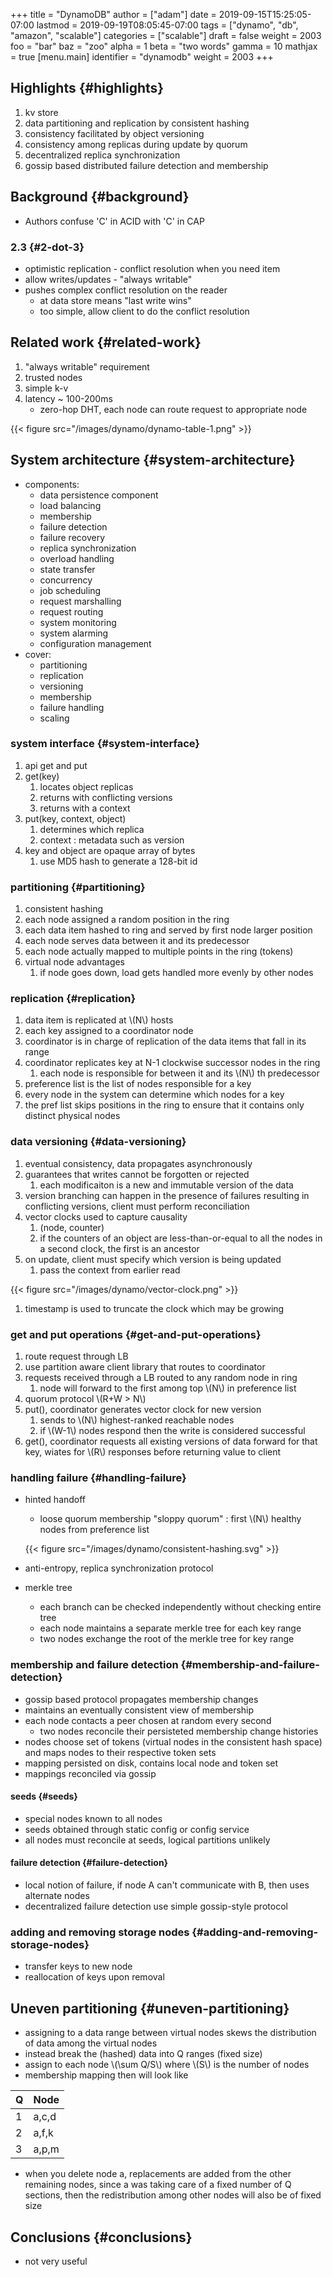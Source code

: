 +++
title = "DynamoDB"
author = ["adam"]
date = 2019-09-15T15:25:05-07:00
lastmod = 2019-09-19T08:05:45-07:00
tags = ["dynamo", "db", "amazon", "scalable"]
categories = ["scalable"]
draft = false
weight = 2003
foo = "bar"
baz = "zoo"
alpha = 1
beta = "two words"
gamma = 10
mathjax = true
[menu.main]
  identifier = "dynamodb"
  weight = 2003
+++

## Highlights {#highlights}

1.  kv store
2.  data partitioning and replication by consistent hashing
3.  consistency facilitated by object versioning
4.  consistency among replicas during update by quorum
5.  decentralized replica synchronization
6.  gossip based distributed failure detection and membership


## Background {#background}

-   Authors confuse 'C' in ACID with 'C' in CAP


### 2.3 {#2-dot-3}

-   optimistic replication - conflict resolution when you need item
-   allow writes/updates - "always writable"
-   pushes complex conflict resolution on the reader
    -   at data store means "last write wins"
    -   too simple, allow client to do the conflict resolution


## Related work {#related-work}

1.  "always writable" requirement
2.  trusted nodes
3.  simple k-v
4.  latency ~ 100-200ms
    -   zero-hop DHT, each node can route request to appropriate node

{{< figure src="/images/dynamo/dynamo-table-1.png" >}}


## System architecture {#system-architecture}

-   components:
    -   data persistence component
    -   load balancing
    -   membership
    -   failure detection
    -   failure recovery
    -   replica synchronization
    -   overload handling
    -   state transfer
    -   concurrency
    -   job scheduling
    -   request marshalling
    -   request routing
    -   system monitoring
    -   system alarming
    -   configuration management
-   cover:
    -   partitioning
    -   replication
    -   versioning
    -   membership
    -   failure handling
    -   scaling


### system interface {#system-interface}

1.  api get and put
2.  get(key)
    1.  locates object replicas
    2.  returns with conflicting versions
    3.  returns with a context
3.  put(key, context, object)
    1.  determines which replica
    2.  context : metadata such as version
4.  key and object are opaque array of bytes
    1.  use MD5 hash to generate a 128-bit id


### partitioning {#partitioning}

1.  consistent hashing
2.  each node assigned a random position in the ring
3.  each data item hashed to ring and served by first node larger position
4.  each node serves data between it and its predecessor
5.  each node actually mapped to multiple points in the ring (tokens)
6.  virtual node advantages
    1.  if node goes down, load gets handled more evenly by other nodes


### replication {#replication}

1.  data item is replicated at \\(N\\) hosts
2.  each key assigned to a coordinator node
3.  coordinator is in charge of replication of the data items that fall in its
    range
4.  coordinator replicates key at N-1 clockwise successor nodes in the ring
    1.  each node is responsible for between it and its \\(N\\) th predecessor
5.  preference list is the list of nodes responsible for a key
6.  every node in the system can determine which nodes for a key
7.  the pref list skips positions in the ring to ensure that it contains only
    distinct physical nodes


### data versioning {#data-versioning}

1.  eventual consistency, data propagates asynchronously
2.  guarantees that writes cannot be forgotten or rejected
    1.  each modificaiton is a new and immutable version of the data
3.  version branching can happen in the presence of failures
    resulting in conflicting versions, client must perform
    reconciliation
4.  vector clocks used to capture causality
    1.  (node, counter)
    2.  if the counters of an object are less-than-or-equal to all the
        nodes in a second clock, the first is an ancestor
5.  on update, client must specify which version is being updated
    1.  pass the context from earlier read

{{< figure src="/images/dynamo/vector-clock.png" >}}

1.  timestamp is used to truncate the clock which may be growing


### get and put operations {#get-and-put-operations}

1.  route request through LB
2.  use partition aware client library that routes to coordinator
3.  requests received through a LB routed to any random node in ring
    1.  node will forward to the first among top \\(N\\) in preference list
4.  quorum protocol \\(R+W > N\\)
5.  put(), coordinator generates vector clock for new version
    1.  sends to \\(N\\) highest-ranked reachable nodes
    2.  if \\(W-1\\) nodes respond then the write is considered successful
6.  get(), coordinator requests all existing versions of data forward
    for that key, wiates for \\(R\\) responses before returning value to
    client


### handling failure {#handling-failure}

-   hinted handoff

    -   loose quorum membership "sloppy quorum" : first \\(N\\) healthy
        nodes from preference list

    {{< figure src="/images/dynamo/consistent-hashing.svg" >}}

-   anti-entropy, replica synchronization protocol
-   merkle tree
    -   each branch can be checked independently without checking entire
        tree
    -   each node maintains a separate merkle tree for each key range
    -   two nodes exchange the root of the merkle tree for key range


### membership and failure detection {#membership-and-failure-detection}

-   gossip based protocol propagates membership changes
-   maintains an eventually consistent view of membership
-   each node contacts a peer chosen at random every second
    -   two nodes reconcile their persisteted membership change
        histories
-   nodes choose set of tokens (virtual nodes in the consistent
    hash space) and maps nodes to their respective token sets
-   mapping persisted on disk, contains local node and token set
-   mappings reconciled via gossip


#### seeds {#seeds}

-   special nodes known to all nodes
-   seeds obtained through static config or config service
-   all nodes must reconcile at seeds, logical partitions unlikely


#### failure detection {#failure-detection}

-   local notion of failure, if node A can't communicate with B, then
    uses alternate nodes
-   decentralized failure detection use simple gossip-style protocol


### adding and removing storage nodes {#adding-and-removing-storage-nodes}

-   transfer keys to new node
-   reallocation of keys upon removal


## Uneven partitioning {#uneven-partitioning}

-   assigning to a data range between virtual nodes skews the distribution
    of data among the virtual nodes
-   instead break the (hashed) data into Q ranges (fixed size)
-   assign to each node \\(\sum Q/S\\) where \\(S\\) is the number of nodes
-   membership mapping then will look like

| Q | Node  |
|---|-------|
| 1 | a,c,d |
| 2 | a,f,k |
| 3 | a,p,m |

-   when you delete node a, replacements are added from the other remaining
    nodes, since a was taking care of a fixed number of Q sections, then the
    redistribution among other nodes will also be of fixed size


## Conclusions {#conclusions}

-   not very useful
